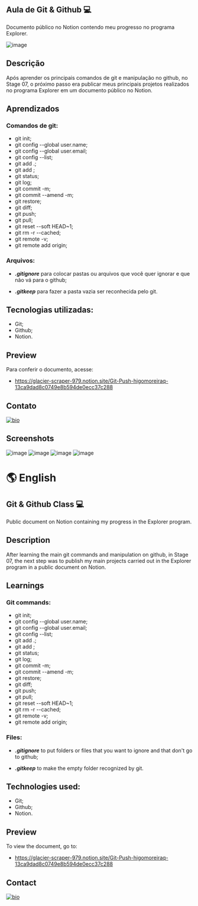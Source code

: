 ## Aula de Git & Github 💻

Documento público no Notion contendo meu progresso no programa Explorer.

![image](https://user-images.githubusercontent.com/107502907/192155534-8394c38c-92f7-4a57-b37f-376cff597b0c.png)

## Descrição

Após aprender os principais comandos de git e manipulação no github, no Stage 07, 
o próximo passo era publicar meus principais projetos realizados no programa Explorer em um documento público no Notion.

## Aprendizados

### Comandos de git:

- git init;
- git config --global user.name;
- git config --global user.email;
- git config --list;
- git add .;
- git add <file>;
- git status;
- git log;
- git commit -m;
- git commit --amend -m;
- git restore;
- git diff;
- git push;
- git pull;
- git reset --soft HEAD~1;
- git rm -r --cached;
- git remote -v;
- git remote add origin;

### Arquivos:

- ***.gitignore***
para colocar pastas ou arquivos que você quer ignorar e que não vá para o github;

- ***.gitkeep***
para fazer a pasta vazia ser reconhecida pelo git.

## Tecnologias utilizadas:

- Git;
- Github;
- Notion.

## Preview

Para conferir o documento, acesse:

- https://glacier-scraper-979.notion.site/Git-Push-higomoreiraq-13ca9dad8c0749e8b594de0ecc37c288

## Contato

[![bio](https://img.shields.io/badge/bio_higomoreiraq-02799D?style=for-the-badge&logo=ko-fi&logoColor=white)](https://higomoreiraq.github.io/Bio-Higo-Moreira/)

## Screenshots

![image](https://user-images.githubusercontent.com/107502907/192155759-90855fef-114f-4c91-b2df-99f697a5583c.png)
![image](https://user-images.githubusercontent.com/107502907/192155707-beaff29c-a7fa-4a2e-bc1b-ed16753bd6ae.png)
![image](https://user-images.githubusercontent.com/107502907/192155689-b6bb5ab2-bc32-44b1-9c2d-fa881b6cb1fd.png)
![image](https://user-images.githubusercontent.com/107502907/192155661-c7f2c6c5-1694-4d48-b9ae-ddc14379e087.png)

#
# 🌎 English

## Git & Github Class 💻

Public document on Notion containing my progress in the Explorer program.

## Description

After learning the main git commands and manipulation on github, in Stage 07,
the next step was to publish my main projects carried out in the Explorer program in a public document on Notion.

## Learnings

### Git commands:

- git init;
- git config --global user.name;
- git config --global user.email;
- git config --list;
- git add .;
- git add <file>;
- git status;
- git log;
- git commit -m;
- git commit --amend -m;
- git restore;
- git diff;
- git push;
- git pull;
- git reset --soft HEAD~1;
- git rm -r --cached;
- git remote -v;
- git remote add origin;

### Files:

- ***.gitignore***
to put folders or files that you want to ignore and that don't go to github;

- ***.gitkeep***
to make the empty folder recognized by git.

## Technologies used:

- Git;
- Github;
- Notion.

## Preview

To view the document, go to:

- https://glacier-scraper-979.notion.site/Git-Push-higomoreiraq-13ca9dad8c0749e8b594de0ecc37c288

## Contact

[![bio](https://img.shields.io/badge/bio_higomoreiraq-02799D?style=for-the-badge&logo=ko-fi&logoColor=white)](https://higomoreiraq.github.io/Bio-Higo-Moreira/)
